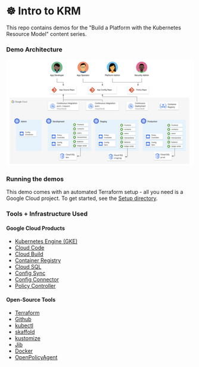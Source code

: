 # ☸️  Intro to KRM 

This repo contains demos for the "Build a Platform with the Kubernetes Resource Model" content series. 

### Demo Architecture

![screenshot](screenshots/architecture.png)

### Running the demos 

This demo comes with an automated Terraform setup - all you need is a Google Cloud project. To get started, see the [Setup directory](/1-setup).

### Tools + Infrastructure Used 

#### Google Cloud Products 

- [Kubernetes Engine (GKE)](https://cloud.google.com/kubernetes-engine)
- [Cloud Code](https://cloud.google.com/code)
- [Cloud Build](https://cloud.google.com/build)
- [Container Registry](https://cloud.google.com/container-registry)
- [Cloud SQL](https://cloud.google.com/sql/)
- [Config Sync](https://cloud.google.com/kubernetes-engine/docs/add-on/config-sync/overview)
- [Config Connector](https://cloud.google.com/config-connector/docs/overview)
- [Policy Controller](https://cloud.google.com/anthos-config-management/docs/concepts/policy-controller) 

#### Open-Source Tools 

- [Terraform](https://www.terraform.io/)
- [Github](https://github.com) 
- [kubectl](https://kubernetes.io/docs/reference/kubectl/overview/)
- [skaffold](https://skaffold.dev)
- [kustomize](https://kustomize.io/)
- [Jib](https://github.com/GoogleContainerTools/jib)
- [Docker](https://www.docker.com/) 
- [OpenPolicyAgent](https://www.openpolicyagent.org/)

